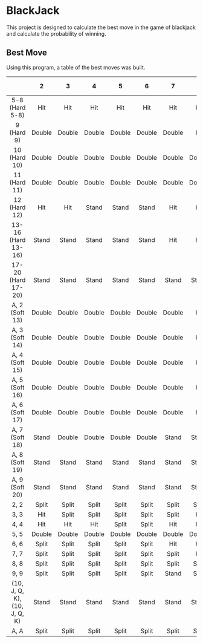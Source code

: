 # BlackJack

This project is designed to calculate the best move in the game of blackjack and calculate the probability of winning.

## Best Move
Using this program, a table of the best moves was built.

| | 2 | 3 | 4 | 5 | 6 | 7 | 8 | 9 | 10, J, Q, K | A |
| :---: | :---: | :---: | :---: | :---: | :---: | :---: | :---: | :---: | :---: | :---: |
| 5-8 (Hard 5-8) | Hit | Hit | Hit | Hit | Hit | Hit | Hit | Hit | Hit | Hit |
| 9 (Hard 9) | Double | Double | Double | Double | Double | Double | Hit | Hit | Hit | Hit |
| 10 (Hard 10) | Double | Double | Double | Double | Double | Double | Double | Double | Hit | Hit |
| 11 (Hard 11) | Double | Double | Double | Double | Double | Double | Double | Double | Double | Hit |
| 12 (Hard 12) | Hit | Hit | Stand | Stand | Stand | Hit | Hit | Hit | Hit | Hit |
| 13-16 (Hard 13-16) | Stand | Stand | Stand | Stand | Stand | Hit | Hit | Hit | Hit | Hit |
| 17-20 (Hard 17-20) | Stand | Stand | Stand | Stand | Stand | Stand | Stand | Stand | Stand | Stand |
| A, 2 (Soft 13) | Double | Double | Double | Double | Double | Double | Hit | Hit | Hit | Hit |
| A, 3 (Soft 14) | Double | Double | Double | Double | Double | Double | Hit | Hit | Hit | Hit |
| A, 4 (Soft 15) | Double | Double | Double | Double | Double | Double | Hit | Hit | Hit | Hit |
| A, 5 (Soft 16) | Double | Double | Double | Double | Double | Double | Hit | Hit | Hit | Hit |
| A, 6 (Soft 17) | Double | Double | Double | Double | Double | Double | Hit | Hit | Hit | Hit |
| A, 7 (Soft 18) | Stand | Double | Double | Double | Double | Stand | Stand | Stand | Stand | Stand |
| A, 8 (Soft 19) | Stand | Stand | Stand | Stand | Stand | Stand | Stand | Stand | Stand | Stand |
| A, 9 (Soft 20) | Stand | Stand | Stand | Stand | Stand | Stand | Stand | Stand | Stand | Stand |
| 2, 2 | Split | Split | Split | Split | Split | Split | Split | Hit | Hit | Hit |
| 3, 3 | Hit | Split | Split | Split | Split | Split | Hit | Hit | Hit | Hit |
| 4, 4 | Hit | Hit | Hit | Split | Split | Hit | Hit | Hit | Hit | Hit |
| 5, 5 | Double | Double | Double | Double | Double | Double | Double | Double | Hit | Hit |
| 6, 6 | Split | Split | Split | Split | Split | Hit | Hit | Hit | Hit | Hit |
| 7, 7 | Split | Split | Split | Split | Split | Split | Hit | Hit | Hit | Hit |
| 8, 8 | Split | Split | Split | Split | Split | Split | Split | Split | Hit | Hit |
| 9, 9 | Split | Split | Split | Split | Split | Stand | Split | Split | Stand | Stand |
| (10, J, Q, K), (10, J, Q, K) | Stand | Stand | Stand | Stand | Stand | Stand | Stand | Stand | Stand | Stand |
| A, A | Split | Split | Split | Split | Split | Split | Split | Split | Split | Split |
